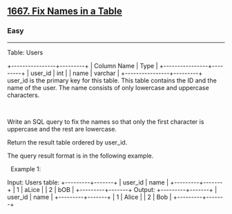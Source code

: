 <h2><a href="https://leetcode.com/problems/fix-names-in-a-table/?envType=study-plan&id=sql-i">1667. Fix Names in a Table</a></h2><h3>Easy</h3><hr>Table: Users

+----------------+---------+
| Column Name    | Type    |
+----------------+---------+
| user_id        | int     |
| name           | varchar |
+----------------+---------+
user_id is the primary key for this table.
This table contains the ID and the name of the user. The name consists of only lowercase and uppercase characters.


 

Write an SQL query to fix the names so that only the first character is uppercase and the rest are lowercase.

Return the result table ordered by user_id.

The query result format is in the following example.

 
Example 1:

Input: 
Users table:
+---------+-------+
| user_id | name  |
+---------+-------+
| 1       | aLice |
| 2       | bOB   |
+---------+-------+
Output: 
+---------+-------+
| user_id | name  |
+---------+-------+
| 1       | Alice |
| 2       | Bob   |
+---------+-------+

